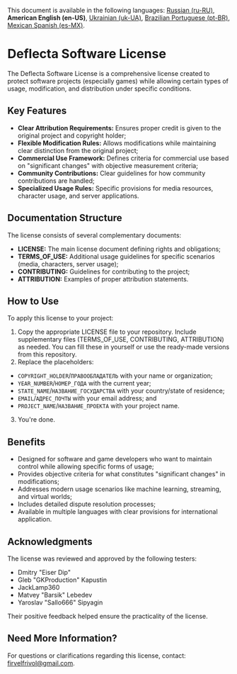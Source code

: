 This document is available in the following languages: [Russian (ru-RU)](/other-langs/README_ru-RU.md), **American English (en-US)**, [Ukrainian (uk-UA)](/other-langs/README_uk-UA.md), [Brazilian Portuguese (pt-BR)](/other-langs/README_pt-BR.md), [Mexican Spanish (es-MX)](/other-langs/README_es-MX.md).

# Deflecta Software License

The Deflecta Software License is a comprehensive license created to protect software projects (especially games) while allowing certain types of usage, modification, and distribution under specific conditions.

## Key Features

* **Clear Attribution Requirements:** Ensures proper credit is given to the original project and copyright holder;
* **Flexible Modification Rules:** Allows modifications while maintaining clear distinction from the original project;
* **Commercial Use Framework:** Defines criteria for commercial use based on "significant changes" with objective measurement criteria;
* **Community Contributions:** Clear guidelines for how community contributions are handled;
* **Specialized Usage Rules:** Specific provisions for media resources, character usage, and server applications.

## Documentation Structure

The license consists of several complementary documents:

* **LICENSE:** The main license document defining rights and obligations;
* **TERMS_OF_USE:** Additional usage guidelines for specific scenarios (media, characters, server usage);
* **CONTRIBUTING:** Guidelines for contributing to the project;
* **ATTRIBUTION:** Examples of proper attribution statements.

## How to Use

To apply this license to your project:

1. Copy the appropriate LICENSE file to your repository. Include supplementary files (TERMS_OF_USE, CONTRIBUTING, ATTRIBUTION) as needed. You can fill these in yourself or use the ready-made versions from this repository.
2. Replace the placeholders:
  * `COPYRIGHT_HOLDER`/`ПРАВООБЛАДАТЕЛЬ` with your name or organization;
  * `YEAR_NUMBER`/`НОМЕР_ГОДА` with the current year;
  * `STATE_NAME`/`НАЗВАНИЕ_ГОСУДАРСТВА` with your country/state of residence;
  * `EMAIL`/`АДРЕС_ПОЧТЫ` with your email address; and
  * `PROJECT_NAME`/`НАЗВАНИЕ_ПРОЕКТА` with your project name.
3. You're done.

## Benefits

* Designed for software and game developers who want to maintain control while allowing specific forms of usage;
* Provides objective criteria for what constitutes "significant changes" in modifications;
* Addresses modern usage scenarios like machine learning, streaming, and virtual worlds;
* Includes detailed dispute resolution processes;
* Available in multiple languages with clear provisions for international application.

## Acknowledgments

The license was reviewed and approved by the following testers:

* Dmitry "Eiser Dip"
* Gleb "GKProduction" Kapustin
* JackLamp360
* Matvey "Barsik" Lebedev
* Yaroslav "Sallo666" Sipyagin

Their positive feedback helped ensure the practicality of the license.

## Need More Information?

For questions or clarifications regarding this license, contact: <firvelfrivol@gmail.com>.
